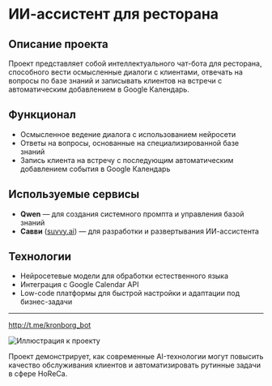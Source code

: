 # ИИ-ассистент для ресторана

## Описание проекта  
Проект представляет собой интеллектуального чат-бота для ресторана, способного вести осмысленные диалоги с клиентами, отвечать на вопросы по базе знаний и записывать клиентов на встречи с автоматическим добавлением в Google Календарь.

## Функционал  
- Осмысленное ведение диалога с использованием нейросети  
- Ответы на вопросы, основанные на специализированной базе знаний  
- Запись клиента на встречу с последующим автоматическим добавлением события в Google Календарь  

## Используемые сервисы  
- **Qwen** — для создания системного промпта и управления базой знаний  
- **Савви** ([suvvy.ai](https://suvvy.ai/)) — для разработки и развертывания ИИ-ассистента  

## Технологии  
- Нейросетевые модели для обработки естественного языка  
- Интеграция с Google Calendar API  
- Low-code платформы для быстрой настройки и адаптации под бизнес-задачи  

---
http://t.me/kronborg_bot

![Иллюстрация к проекту]([https://example.com/image.png](https://github.com/irinakronborg/AI-Assistant/blob/main/%D0%9C%D1%83%D0%BB%D1%8C%D1%82%D0%B8%D0%BC%D0%B5%D0%B4%D0%B8%D0%B0%20(4).jpg?raw=true))

Проект демонстрирует, как современные AI-технологии могут повысить качество обслуживания клиентов и автоматизировать рутинные задачи в сфере HoReCa.
